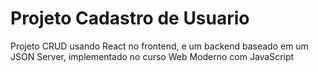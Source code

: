 # Projeto Cadastro de Usuario
Projeto CRUD usando React no frontend, e um backend baseado em um JSON Server, implementado no curso Web Moderno com JavaScript

